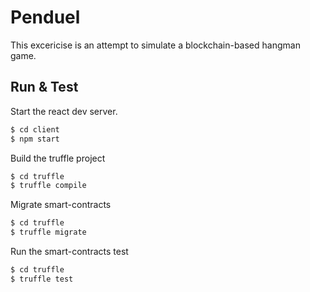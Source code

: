# Penduel

This excericise is an attempt to simulate a blockchain-based hangman game.

## Run & Test

Start the react dev server.

```sh
$ cd client
$ npm start
```

Build the truffle project

```sh
$ cd truffle
$ truffle compile
```

Migrate smart-contracts

```sh
$ cd truffle
$ truffle migrate
```

Run the smart-contracts test

```sh
$ cd truffle
$ truffle test
```